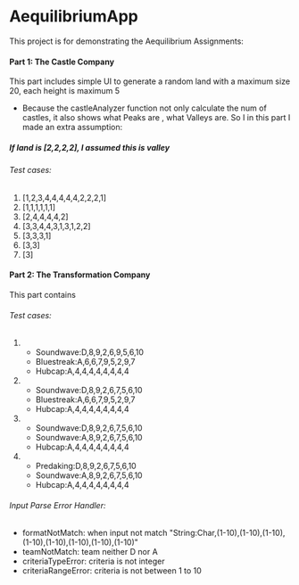 # AequilibriumApp

This project is for demonstrating the Aequilibrium Assignments:

#### Part 1: The Castle Company

This part includes simple UI to generate a random land with a maximum size 20, each height is maximum 5

* Because the castleAnalyzer function not only calculate the num of castles, it also shows what Peaks are , what Valleys are. So I in this part I made an extra assumption:
##### If land is [2,2,2,2], I assumed this is valley

###### Test cases:
1. [1,2,3,4,4,4,4,4,2,2,2,1]
2. [1,1,1,1,1,1]
3. [2,4,4,4,4,2]
4. [3,3,4,4,3,1,3,1,2,2]
5. [3,3,3,1]
6. [3,3]
7. [3]

#### Part 2: The Transformation Company

This part contains

###### Test cases:
1. - Soundwave:D,8,9,2,6,9,5,6,10
   - Bluestreak:A,6,6,7,9,5,2,9,7
   - Hubcap:A,4,4,4,4,4,4,4,4
2. - Soundwave:D,8,9,2,6,7,5,6,10
   - Bluestreak:A,6,6,7,9,5,2,9,7
   - Hubcap:A,4,4,4,4,4,4,4,4
3. - Soundwave:D,8,9,2,6,7,5,6,10
   - Soundwave:A,8,9,2,6,7,5,6,10
   - Hubcap:A,4,4,4,4,4,4,4,4
4. - Predaking:D,8,9,2,6,7,5,6,10
   - Soundwave:A,8,9,2,6,7,5,6,10
   - Hubcap:A,4,4,4,4,4,4,4,4

###### Input Parse Error Handler:
* formatNotMatch: when input not match "String:Char,(1-10),(1-10),(1-10),(1-10),(1-10),(1-10),(1-10),(1-10)"
* teamNotMatch: team neither D nor A
* criteriaTypeError: criteria is not integer
* criteriaRangeError: criteria is not between 1 to 10
